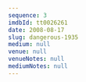 ```yaml
---
sequence: 3
imdbId: tt0026261
date: 2008-08-17
slug: dangerous-1935
medium: null
venue: null
venueNotes: null
mediumNotes: null
---
```


